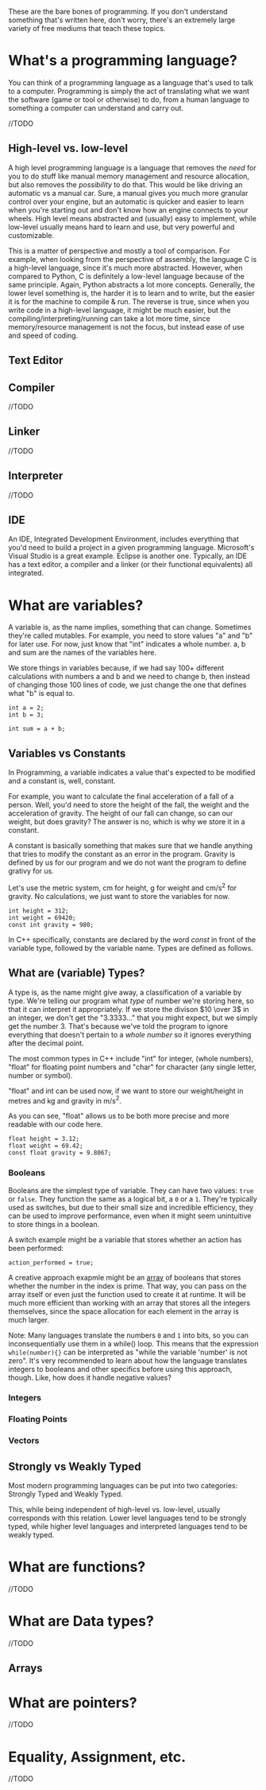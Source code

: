 These are the bare bones of programming. If you don't understand something that's written here, don't worry, there's an extremely large variety of free mediums that teach these topics.

# What's a programming language?

You can think of a programming language as a language that's used to talk to a computer. Programming is simply the act of translating what we want the software (game or tool or otherwise) to do, from a human language to something a computer can understand and carry out.

//TODO

## High-level vs. low-level

A high level programming language is a language that removes the _need_ for you to do stuff like manual memory management and resource allocation, but also removes the _possibility_ to do that. This would be like driving an automatic vs a manual car. Sure, a manual gives you much more granular control over your engine, but an automatic is quicker and easier to learn when you're starting out and don't know how an engine connects to your wheels. High level means abstracted and (usually) easy to implement, while low-level usually means hard to learn and use, but very powerful and customizable.

This is a matter of perspective and mostly a tool of comparison. For example, when looking from the perspective of assembly, the language C is a high-level language, since it's much more abstracted. However, when compared to Python, C is definitely a low-level language because of the same principle. Again, Python abstracts a lot more concepts. Generally, the lower level something is, the harder it is to learn and to write, but the easier it is for the machine to compile & run. The reverse is true, since when you write code in a high-level language, it might be much easier, but the compiling/interpreting/running can take a lot more time, since memory/resource management is not the focus, but instead ease of use and speed of coding.

## Text Editor

## Compiler

//TODO

## Linker

//TODO

## Interpreter

//TODO

## IDE

An IDE, Integrated Development Environment, includes everything that you'd need to build a project in a given programming language. Microsoft's Visual Studio is a great example. Eclipse is another one. Typically, an IDE has a text editor, a compiler and a linker (or their functional equivalents) all integrated.

# What are variables?

A variable is, as the name implies, something that can change. Sometimes they're called mutables. For example, you need to store values "a" and "b" for later use. For now, just know that "int" indicates a whole number. a, b and sum are the names of the variables here. 

We store things in variables because, if we had say 100+ different calculations with numbers a and b and we need to change b, then instead of changing those 100 lines of code, we just change the one that defines what "b" is equal to.

```
int a = 2;
int b = 3;

int sum = a + b;
```

## Variables vs Constants

In Programming, a variable indicates a value that's expected to be modified and a constant is, well, constant.

For example, you want to calculate the final acceleration of a fall of a person. Well, you'd need to store the height of the fall, the weight and the acceleration of gravity. The height of our fall can change, so can our weight, but does gravity? The answer is no, which is why we store it in a constant.

A constant is basically something that makes sure that we handle anything that tries to modify the constant as an error in the program. Gravity is defined by us for our program and we do not want the program to define grativy for us.

Let's use the metric system, cm for height, g for weight and cm/s$^2$ for gravity. No calculations, we just want to store the variables for now.

```
int height = 312;
int weight = 69420;
const int gravity = 980; 
```
In C++ specifically, constants are declared by the word _const_ in front of the variable type, followed by the variable name.
Types are defined as follows.

## What are (variable) Types?

A type is, as the name might give away, a classification of a variable by type. We're telling our program what _type_ of number we're storing here, so that it can interpret it appropriately. If we store the divison $10 \over 3$ in an integer, we don't get the "3.3333..." that you might expect, but we simply get the number 3. That's because we've told the program to ignore everything that doesn't pertain to a _whole number_ so it ignores everything after the decimal point.

The most common types in C++ include "int" for integer, (whole numbers), "float" for floating point numbers and "char" for character (any single letter, number or symbol).

"float" and int can be used now, if we want to store our weight/height in metres and kg and gravity in m/s$^2$.

As you can see, "float" allows us to be both more precise and more readable with our code here.

```
float height = 3.12;
float weight = 69.42;
const float gravity = 9.8067; 
```

### Booleans

Booleans are the simplest type of variable. They can have two values: `true` or `false`. They function the same as a logical bit, a `0` or a `1`. They're typically used as switches, but due to their small size and incredible efficiency, they can be used to improve performance, even when it might seem unintuitive to store things in a boolean.

A switch example might be a variable that stores whether an action has been performed:
```
action_performed = true;
```

A creative approach exapmle might be an [array](Basics.md#arrays) of booleans that stores whether the number in the index is prime. That way, you can pass on the array itself or even just the function used to create it at runtime. It will be much more efficient than working with an array that stores all the integers themselves, since the space allocation for each element in the array is much larger.


Note: Many languages translate the numbers `0` and `1` into bits, so you can inconsequentially use them in a while() loop. This means that the expression `while(number){}` can be interpreted as "while the variable 'number' is not zero". It's very recommended to learn about how the language translates integers to booleans and other specifics before using this approach, though. Like, how does it handle negative values?

### Integers

### Floating Points

### Vectors

## Strongly vs Weakly Typed

Most modern programming languages can be put into two categories: Strongly Typed and Weakly Typed. 

This, while being independent of high-level vs. low-level, usually corresponds with this relation. Lower level languages tend to be strongly typed, while higher level languages and interpreted languages tend to be weakly typed.

# What are functions?

//TODO

# What are Data types?

//TODO

## Arrays

# What are pointers?

//TODO

# Equality, Assignment, etc.

//TODO